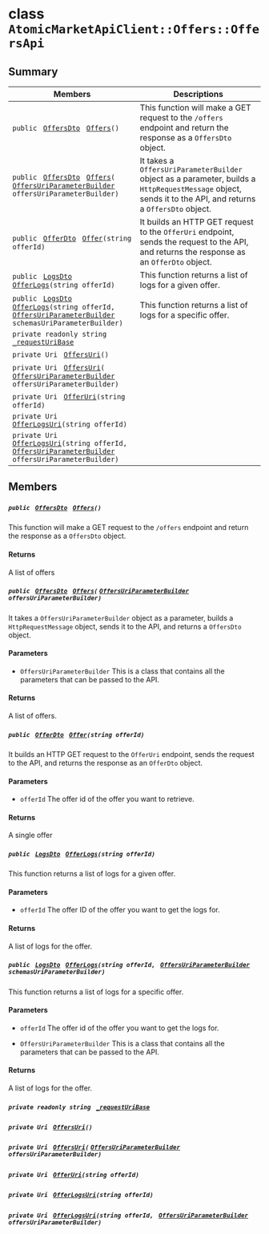 # class `AtomicMarketApiClient::Offers::OffersApi` 

## Summary

 Members                                | Descriptions                                
----------------------------------------|---------------------------------------------
`public ` [`OffersDto`](.github/workflows/documentation/md/AtomicMarketApiClient--Offers--OffersDto.md#class_atomic_market_api_client_1_1_offers_1_1_offers_dto)` ` [`Offers`](#class_atomic_market_api_client_1_1_offers_1_1_offers_api_1a6ad9622cb51a2bfb25dce65cc64dacd3)`()` | This function will make a GET request to the `/offers` endpoint and return the response as a `OffersDto` object.
`public ` [`OffersDto`](.github/workflows/documentation/md/AtomicMarketApiClient--Offers--OffersDto.md#class_atomic_market_api_client_1_1_offers_1_1_offers_dto)` ` [`Offers`](#class_atomic_market_api_client_1_1_offers_1_1_offers_api_1a8a2c0fdc617e6862e7bfc84e5ab7bca8)`(` [`OffersUriParameterBuilder`](.github/workflows/documentation/md/AtomicMarketApiClient--Offers--OffersUriParameterBuilder.md#class_atomic_market_api_client_1_1_offers_1_1_offers_uri_parameter_builder)` offersUriParameterBuilder)` | It takes a `OffersUriParameterBuilder` object as a parameter, builds a `HttpRequestMessage` object, sends it to the API, and returns a `OffersDto` object.
`public ` [`OfferDto`](.github/workflows/documentation/md/AtomicMarketApiClient--Offers--OfferDto.md#class_atomic_market_api_client_1_1_offers_1_1_offer_dto)` ` [`Offer`](#class_atomic_market_api_client_1_1_offers_1_1_offers_api_1ae093d07f4cfa336003425539a0a92a13)`(string offerId)` | It builds an HTTP GET request to the `OfferUri` endpoint, sends the request to the API, and returns the response as an `OfferDto` object.
`public ` [`LogsDto`](.github/workflows/documentation/md/AtomicMarketApiClient--LogsDto.md#class_atomic_market_api_client_1_1_logs_dto)` ` [`OfferLogs`](#class_atomic_market_api_client_1_1_offers_1_1_offers_api_1ab8311c9a2d3602ab9cb14d0cad5f9c13)`(string offerId)` | This function returns a list of logs for a given offer.
`public ` [`LogsDto`](.github/workflows/documentation/md/AtomicMarketApiClient--LogsDto.md#class_atomic_market_api_client_1_1_logs_dto)` ` [`OfferLogs`](#class_atomic_market_api_client_1_1_offers_1_1_offers_api_1a5403da960dc8ab3c59e75be746be37a7)`(string offerId, ` [`OffersUriParameterBuilder`](.github/workflows/documentation/md/AtomicMarketApiClient--Offers--OffersUriParameterBuilder.md#class_atomic_market_api_client_1_1_offers_1_1_offers_uri_parameter_builder)` schemasUriParameterBuilder)` | This function returns a list of logs for a specific offer.
`private readonly string ` [`_requestUriBase`](#class_atomic_market_api_client_1_1_offers_1_1_offers_api_1a1854c4909a1013a684af16fb52e8a387) | 
`private Uri ` [`OffersUri`](#class_atomic_market_api_client_1_1_offers_1_1_offers_api_1ada4f3a19377ef670d6e90db76983d1e5)`()` | 
`private Uri ` [`OffersUri`](#class_atomic_market_api_client_1_1_offers_1_1_offers_api_1a7193d9a8040525ada787f90854c047f8)`(` [`OffersUriParameterBuilder`](.github/workflows/documentation/md/AtomicMarketApiClient--Offers--OffersUriParameterBuilder.md#class_atomic_market_api_client_1_1_offers_1_1_offers_uri_parameter_builder)` offersUriParameterBuilder)` | 
`private Uri ` [`OfferUri`](#class_atomic_market_api_client_1_1_offers_1_1_offers_api_1a20b72164e6cdeeb7fe55ada62c70f6cb)`(string offerId)` | 
`private Uri ` [`OfferLogsUri`](#class_atomic_market_api_client_1_1_offers_1_1_offers_api_1a30e9bba1b128fcfdd45beac4c5529ddc)`(string offerId)` | 
`private Uri ` [`OfferLogsUri`](#class_atomic_market_api_client_1_1_offers_1_1_offers_api_1a1b159d8d73aa0ae3b1e72fc84bf13b6d)`(string offerId, ` [`OffersUriParameterBuilder`](.github/workflows/documentation/md/AtomicMarketApiClient--Offers--OffersUriParameterBuilder.md#class_atomic_market_api_client_1_1_offers_1_1_offers_uri_parameter_builder)` offersUriParameterBuilder)` | 

## Members

##### `public ` [`OffersDto`](.github/workflows/documentation/md/AtomicMarketApiClient--Offers--OffersDto.md#class_atomic_market_api_client_1_1_offers_1_1_offers_dto)` ` [`Offers`](#class_atomic_market_api_client_1_1_offers_1_1_offers_api_1a6ad9622cb51a2bfb25dce65cc64dacd3)`()` 

This function will make a GET request to the `/offers` endpoint and return the response as a `OffersDto` object.

#### Returns
A list of offers

##### `public ` [`OffersDto`](.github/workflows/documentation/md/AtomicMarketApiClient--Offers--OffersDto.md#class_atomic_market_api_client_1_1_offers_1_1_offers_dto)` ` [`Offers`](#class_atomic_market_api_client_1_1_offers_1_1_offers_api_1a8a2c0fdc617e6862e7bfc84e5ab7bca8)`(` [`OffersUriParameterBuilder`](.github/workflows/documentation/md/AtomicMarketApiClient--Offers--OffersUriParameterBuilder.md#class_atomic_market_api_client_1_1_offers_1_1_offers_uri_parameter_builder)` offersUriParameterBuilder)` 

It takes a `OffersUriParameterBuilder` object as a parameter, builds a `HttpRequestMessage` object, sends it to the API, and returns a `OffersDto` object.

#### Parameters
* `OffersUriParameterBuilder` This is a class that contains all the parameters that can be passed to the API.

#### Returns
A list of offers.

##### `public ` [`OfferDto`](.github/workflows/documentation/md/AtomicMarketApiClient--Offers--OfferDto.md#class_atomic_market_api_client_1_1_offers_1_1_offer_dto)` ` [`Offer`](#class_atomic_market_api_client_1_1_offers_1_1_offers_api_1ae093d07f4cfa336003425539a0a92a13)`(string offerId)` 

It builds an HTTP GET request to the `OfferUri` endpoint, sends the request to the API, and returns the response as an `OfferDto` object.

#### Parameters
* `offerId` The offer id of the offer you want to retrieve.

#### Returns
A single offer

##### `public ` [`LogsDto`](.github/workflows/documentation/md/AtomicMarketApiClient--LogsDto.md#class_atomic_market_api_client_1_1_logs_dto)` ` [`OfferLogs`](#class_atomic_market_api_client_1_1_offers_1_1_offers_api_1ab8311c9a2d3602ab9cb14d0cad5f9c13)`(string offerId)` 

This function returns a list of logs for a given offer.

#### Parameters
* `offerId` The offer ID of the offer you want to get the logs for.

#### Returns
A list of logs for the offer.

##### `public ` [`LogsDto`](.github/workflows/documentation/md/AtomicMarketApiClient--LogsDto.md#class_atomic_market_api_client_1_1_logs_dto)` ` [`OfferLogs`](#class_atomic_market_api_client_1_1_offers_1_1_offers_api_1a5403da960dc8ab3c59e75be746be37a7)`(string offerId, ` [`OffersUriParameterBuilder`](.github/workflows/documentation/md/AtomicMarketApiClient--Offers--OffersUriParameterBuilder.md#class_atomic_market_api_client_1_1_offers_1_1_offers_uri_parameter_builder)` schemasUriParameterBuilder)` 

This function returns a list of logs for a specific offer.

#### Parameters
* `offerId` The offer id of the offer you want to get the logs for.

* `OffersUriParameterBuilder` This is a class that contains all the parameters that can be passed to the API.

#### Returns
A list of logs for the offer.

##### `private readonly string ` [`_requestUriBase`](#class_atomic_market_api_client_1_1_offers_1_1_offers_api_1a1854c4909a1013a684af16fb52e8a387) 

##### `private Uri ` [`OffersUri`](#class_atomic_market_api_client_1_1_offers_1_1_offers_api_1ada4f3a19377ef670d6e90db76983d1e5)`()` 

##### `private Uri ` [`OffersUri`](#class_atomic_market_api_client_1_1_offers_1_1_offers_api_1a7193d9a8040525ada787f90854c047f8)`(` [`OffersUriParameterBuilder`](.github/workflows/documentation/md/AtomicMarketApiClient--Offers--OffersUriParameterBuilder.md#class_atomic_market_api_client_1_1_offers_1_1_offers_uri_parameter_builder)` offersUriParameterBuilder)` 

##### `private Uri ` [`OfferUri`](#class_atomic_market_api_client_1_1_offers_1_1_offers_api_1a20b72164e6cdeeb7fe55ada62c70f6cb)`(string offerId)` 

##### `private Uri ` [`OfferLogsUri`](#class_atomic_market_api_client_1_1_offers_1_1_offers_api_1a30e9bba1b128fcfdd45beac4c5529ddc)`(string offerId)` 

##### `private Uri ` [`OfferLogsUri`](#class_atomic_market_api_client_1_1_offers_1_1_offers_api_1a1b159d8d73aa0ae3b1e72fc84bf13b6d)`(string offerId, ` [`OffersUriParameterBuilder`](.github/workflows/documentation/md/AtomicMarketApiClient--Offers--OffersUriParameterBuilder.md#class_atomic_market_api_client_1_1_offers_1_1_offers_uri_parameter_builder)` offersUriParameterBuilder)` 

